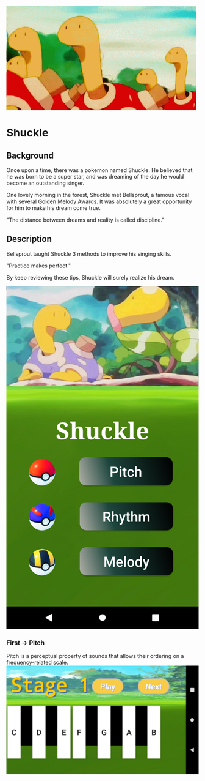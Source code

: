 ![image](https://github.com/percy0525/Shuckle-master/blob/master/ReadPIC/shuckle3.gif)
# Shuckle
## Background
Once upon a time, there was a pokemon named Shuckle. He believed that he was born to be a super star, and was dreaming of the day he would become an outstanding singer. 

One lovely morning in the forest, Shuckle met Bellsprout, a famous vocal with several Golden Melody Awards. It was absolutely a great opportunity for him to make his dream come true.

"The distance between dreams and reality is called discipline."

## Description
Bellsprout taught Shuckle 3 methods to improve his singing skills. 

"Practice makes perfect." 

By keep reviewing these tips, Shuckle will surely realize his dream.


![image](https://github.com/percy0525/Shuckle-master/blob/master/ReadPIC/Main.png)
### First -> Pitch
Pitch is a perceptual property of sounds that allows their ordering on a frequency-related scale. 
![image](https://github.com/percy0525/Shuckle-master/blob/master/ReadPIC/Single0.png)
    
